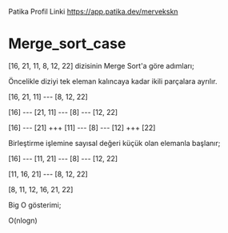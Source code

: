 Patika Profil Linki 
https://app.patika.dev/mervekskn


# Merge_sort_case

[16, 21, 11, 8, 12, 22] dizisinin Merge Sort'a göre adımları;

Öncelikle diziyi tek eleman kalıncaya kadar ikili parçalara ayrılır.

[16, 21, 11] --- [8, 12, 22]

[16] --- [21, 11] --- [8] --- [12, 22]

[16] --- [21] +++ [11] --- [8] --- [12] +++ [22]

Birleştirme işlemine sayısal değeri küçük olan elemanla başlanır;

[16] --- [11, 21] --- [8] --- [12, 22]

[11, 16, 21] --- [8, 12, 22]

[8, 11, 12, 16, 21, 22]

Big O gösterimi;

O(nlogn)
